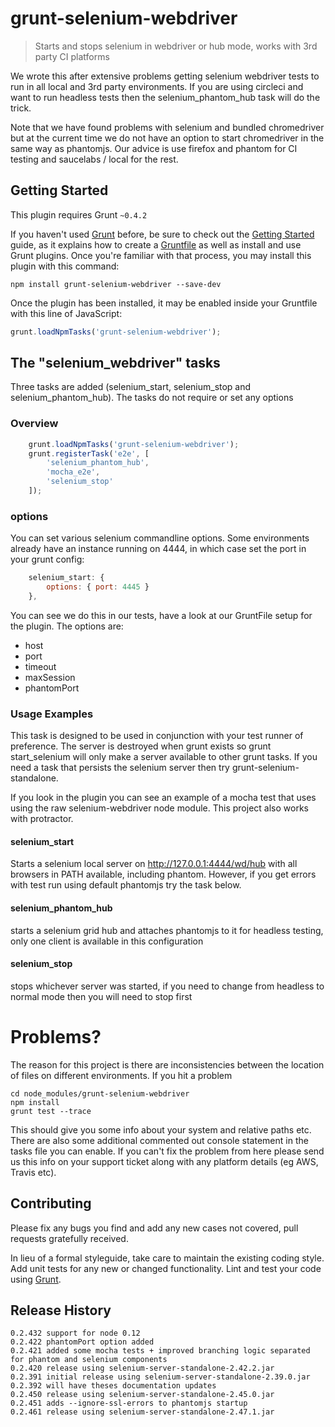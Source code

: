 # grunt-selenium-webdriver

> Starts and stops selenium in webdriver or hub mode, works with 3rd party CI platforms

We wrote this after extensive problems getting selenium webdriver tests to run in all local and 3rd party environments. If you are using circleci and want to run headless tests then the selenium_phantom_hub task will do the trick.

Note that we have found problems with selenium and bundled chromedriver but at the current time we do not have an option to start chromedriver in the same way as phantomjs. Our advice is use firefox and phantom for CI testing and saucelabs / local for the rest.

## Getting Started
This plugin requires Grunt `~0.4.2`

If you haven't used [Grunt](http://gruntjs.com/) before, be sure to check out the [Getting Started](http://gruntjs.com/getting-started) guide, as it explains how to create a [Gruntfile](http://gruntjs.com/sample-gruntfile) as well as install and use Grunt plugins. Once you're familiar with that process, you may install this plugin with this command:

```shell
npm install grunt-selenium-webdriver --save-dev
```

Once the plugin has been installed, it may be enabled inside your Gruntfile with this line of JavaScript:

```js
grunt.loadNpmTasks('grunt-selenium-webdriver');
```

## The "selenium_webdriver" tasks

Three tasks are added (selenium_start, selenium_stop and selenium_phantom_hub). The tasks do not require or set any options

### Overview

```js
    grunt.loadNpmTasks('grunt-selenium-webdriver');
    grunt.registerTask('e2e', [
        'selenium_phantom_hub',
        'mocha_e2e',
        'selenium_stop'    
    ]);
```

### options

You can set various selenium commandline options. Some environments already have an instance running on 4444, in which case set the port in your grunt config:

```js
    selenium_start: {
        options: { port: 4445 }
    },
```

You can see we do this in our tests, have a look at our GruntFile setup for the plugin. The options are:

- host
- port
- timeout
- maxSession
- phantomPort

### Usage Examples

This task is designed to be used in conjunction with your test runner of preference. The server is destroyed when grunt exists so grunt start_selenium will only make a server available to other grunt tasks.
If you need a task that persists the selenium server then try grunt-selenium-standalone.

If you look in the plugin you can see an example of a mocha test that uses using the raw selenium-webdriver node module. This project also works with protractor.

#### selenium_start
Starts a selenium local server on http://127.0.0.1:4444/wd/hub with all browsers in PATH available, including phantom. However, if you get errors with test run using default phantomjs try the task below.
#### selenium_phantom_hub
starts a selenium grid hub and attaches phantomjs to it for headless testing, only one client is available in this configuration
#### selenium_stop
stops whichever server was started, if you need to change from headless to normal mode then you will need to stop first

# Problems?

The reason for this project is there are inconsistencies between the location of files on different environments. If you hit a problem

```
cd node_modules/grunt-selenium-webdriver
npm install
grunt test --trace
```

This should give you some info about your system and relative paths etc. There are also some additional commented out console statement in the tasks file you can enable. If you can't fix the problem from here please send us this info on your support ticket along with any platform details (eg AWS, Travis etc).

## Contributing

Please fix any bugs you find and add any new cases not covered, pull requests gratefully received. 

In lieu of a formal styleguide, take care to maintain the existing coding style. Add unit tests for any new or changed functionality. Lint and test your code using [Grunt](http://gruntjs.com/).

## Release History
```
0.2.432 support for node 0.12 
0.2.422 phantomPort option added 
0.2.421 added some mocha tests + improved branching logic separated for phantom and selenium components 
0.2.420 release using selenium-server-standalone-2.42.2.jar
0.2.391 initial release using selenium-server-standalone-2.39.0.jar
0.2.392 will have theses documentation updates
0.2.450 release using selenium-server-standalone-2.45.0.jar
0.2.451 adds --ignore-ssl-errors to phantomjs startup
0.2.461 release using selenium-server-standalone-2.47.1.jar
```
